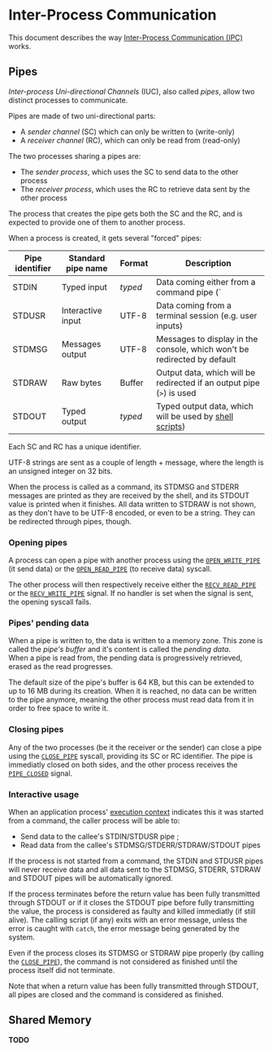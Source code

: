 # Inter-Process Communication

This document describes the way [Inter-Process Communication (IPC)](../technical/ipc.md) works.

## Pipes

_Inter-process Uni-directional Channels_ (IUC), also called _pipes_, allow two distinct processes to communicate.

Pipes are made of two uni-directional parts:

- A _sender channel_ (SC) which can only be written to (write-only)
- A _receiver channel_ (RC), which can only be read from (read-only)

The two processes sharing a pipes are:

- The _sender process_, which uses the SC to send data to the other process
- The _receiver process_, which uses the RC to retrieve data sent by the other process

The process that creates the pipe gets both the SC and the RC, and is expected to provide one of them to another process.

When a process is created, it gets several "forced" pipes:

| Pipe identifier | Standard pipe name | Format  | Description                                                                                                |
| --------------- | ------------------ | ------- | ---------------------------------------------------------------------------------------------------------- |
| STDIN           | Typed input        | _typed_ | Data coming either from a command pipe (`|`) or, if the input format is `buffer`, from an input pipe (`<`) |
| STDUSR          | Interactive input  | UTF-8   | Data coming from a terminal session (e.g. user inputs)                                                     |
| STDMSG          | Messages output    | UTF-8   | Messages to display in the console, which won't be redirected by default                                   |
| STDRAW          | Raw bytes          | Buffer  | Output data, which will be redirected if an output pipe (`>`) is used                                      |
| STDOUT          | Typed output       | _typed_ | Typed output data, which will be used by [shell scripts](shell-scripting.md))                              |

Each SC and RC has a unique identifier.

UTF-8 strings are sent as a couple of length + message, where the length is an unsigned integer on 32 bits.

When the process is called as a command, its STDMSG and STDERR messages are printed as they are received by the shell, and its STDOUT value is printed when it finishes. All data written to STDRAW is not shown, as they don't have to be UTF-8 encoded, or even to be a string. They can be redirected through pipes, though.

### Opening pipes

A process can open a pipe with another process using the [`OPEN_WRITE_PIPE`](syscalls.md#0x40-open_write_pipe) (it send data) or the [`OPEN_READ_PIPE`](syscalls.md#0x41-open_read_pipe) (to receive data) syscall.

The other process will then respectively receive either the [`RECV_READ_PIPE`](signals.md#0x40-recv_read_pipe) or the [`RECV_WRITE_PIPE`](signals.md#0x41-recv_write_pipe) signal. If no handler is set when the signal is sent, the opening syscall fails.

### Pipes' pending data

When a pipe is written to, the data is written to a memory zone. This zone is called the _pipe's buffer_ and it's content is called the _pending data_.  
When a pipe is read from, the pending data is progressively retrieved, erased as the read progresses.

The default size of the pipe's buffer is 64 KB, but this can be extended to up to 16 MB during its creation.
When it is reached, no data can be written to the pipe anymore, meaning the other process must read data from it in order to free space to write it.

### Closing pipes

Any of the two processes (be it the receiver or the sender) can close a pipe using the [`CLOSE_PIPE`](syscalls.md#0x46-close_pipe) syscall, providing its SC or RC identifier. The pipe is immediatly closed on both sides, and the other process receives the [`PIPE_CLOSED`](signals.md#0x42-pipe_closed) signal.

### Interactive usage

When an application process' [execution context](applications/context.md#execution-context) indicates this it was started from a command, the caller process will be able to:

- Send data to the callee's STDIN/STDUSR pipe ;
- Read data from the callee's STDMSG/STDERR/STDRAW/STDOUT pipes

If the process is not started from a command, the STDIN and STDUSR pipes will never receive data and all data sent to the STDMSG, STDERR, STDRAW and STDOUT pipes will be automatically ignored.

If the process terminates before the return value has been fully transmitted through STDOUT or if it closes the STDOUT pipe before fully transmitting the value, the process is considered as faulty and killed immediatly (if still alive). The calling script (if any) exits with an error message, unless the error is caught with `catch`, the error message being generated by the system.

Even if the process closes its STDMSG or STDRAW pipe properly (by calling the [`CLOSE_PIPE`](syscalls.md#0x46-close_pipe)), the command is not considered as finished until the process itself did not terminate.

Note that when a return value has been fully transmitted through STDOUT, all pipes are closed and the command is considered as finished.

## Shared Memory

**TODO**

